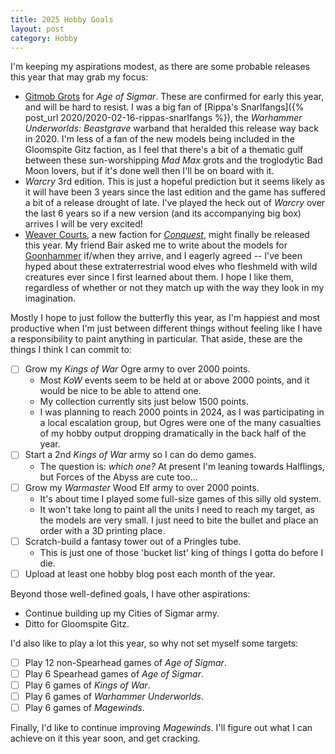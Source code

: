 ```yaml
---
title: 2025 Hobby Goals
layout: post
category: Hobby
---
```


I'm keeping my aspirations modest, as there are some probable releases this year that may grab my focus:

- [Gitmob Grots](gmg) for *Age of Sigmar*. These are confirmed for early this year, and will be hard to resist. I was a big fan of [Rippa's Snarlfangs]({% post_url 2020/2020-02-16-rippas-snarlfangs %}), the *Warhammer Underworlds: Beastgrave* warband that heralded this release way back in 2020. I'm less of a fan of the new models being included in the Gloomspite Gitz faction, as I feel that there's a bit of a thematic gulf between these sun-worshipping *Mad Max* grots and the troglodytic Bad Moon lovers, but if it's done well then I'll be on board with it. 
- *Warcry* 3rd edition. This is just a hopeful prediction but it seems likely as it will have been 3 years since the last edition and the game has suffered a bit of a release drought of late. I've played the heck out of *Warcry* over the last 6 years so if a new version (and its accompanying big box) arrives I will be very excited!
- [Weaver Courts](wc), a new faction for [*Conquest*](cq), might finally be released this year. My friend Bair asked me to write about the models for [Goonhammer](gh) if/when they arrive, and I eagerly agreed -- I've been hyped about these extraterrestrial wood elves who fleshmeld with wild creatures ever since I first learned about them. I hope I like them, regardless of whether or not they match up with the way they look in my imagination. 

[gmg]: https://www.warhammer-community.com/en-gb/articles/vab9rzvn/world-championship-preview-the-gitmob-prepare-to-race-across-the-mortal-realms/
[wc]: https://www.para-bellum.com/the-weaver-courts/
[cq]: https://www.para-bellum.com/getting-started/
[gh]: https://www.goonhammer.com/

Mostly I hope to just follow the butterfly this year, as I'm happiest and most productive when I'm just between different things without feeling like I have a responsibility to paint anything in particular. That aside, these are the things I think I can commit to:

- [ ] Grow my *Kings of War* Ogre army to over 2000 points. 
  - Most *KoW* events seem to be held at or above 2000 points, and it would be nice to be able to attend one.
  - My collection currently sits just below 1500 points. 
  - I was planning to reach 2000 points in 2024, as I was participating in a local escalation group, but Ogres were one of the many casualties of my hobby output dropping dramatically in the back half of the year. 
- [ ] Start a 2nd *Kings of War* army so I can do demo games. 
  - The question is: *which one?* At present I'm leaning towards Halflings, but Forces of the Abyss are cute too... 
- [ ] Grow my *Warmaster* Wood Elf army to over 2000 points.
  - It's about time I played some full-size games of this silly old system. 
  - It won't take long to paint all the units I need to reach my target, as the models are very small. I just need to bite the bullet and place an order with a 3D printing place.
- [ ] Scratch-build a fantasy tower out of a Pringles tube.
  - This is just one of those 'bucket list' king of things I gotta do before I die. 
- [ ] Upload at least one hobby blog post each month of the year.

Beyond those well-defined goals, I have other aspirations: 

- Continue building up my Cities of Sigmar army.
- Ditto for Gloomspite Gitz.

I'd also like to play a lot this year, so why not set myself some targets:

- [ ] Play 12 non-Spearhead games of *Age of Sigmar*.
- [ ] Play 6 Spearhead games of *Age of Sigmar*.
- [ ] Play 6 games of *Kings of War*.
- [ ] Play 6 games of *Warhammer Underworlds*.
- [ ] Play 6 games of *Magewinds*.

Finally, I'd like to continue improving *Magewinds*. I'll figure out what I can achieve on it this year soon, and get cracking.